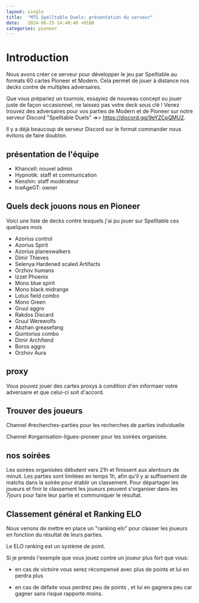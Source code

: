 ```yaml
---
layout: single
title:  "MTG Spelltable Duels: présentation du serveur"
date:   2024-06-25 14:40:46 +0100
categories: pioneer
---
```


# Introduction

Nous avons créer ce serveur pour développer le jeu par Spelltable au formats 60 cartes Pioneer et Modern. Cela permet de jouer à distance nos decks contre de multiples adversaires.

Que vous prépariez un tournois, essayiez de nouveau concept ou jouer juste de façon occasionnel, ne laissez pas votre deck sous clé ! Venez trouvez des adversaires pour vos parties de Modern et de Pioneer sur notre serveur Discord "Spelltable Duels" =>> https://discord.gg/9eYZCpQMU2.

Il y a déjà beaucoup de serveur Discord sur le format commander nous évitons de faire doublon.

## présentation de l'équipe

- Khancell: nouvel admin
- Hypnotik: staff et communication
- Kenshin: staff modérateur
- IceAgeGT: owner

## Quels deck jouons nous en Pioneer

Voici une liste de decks contre lesquels j'ai pu jouer sur Spelltable ces quelques mois

- Azorius control
- Azorius Spirit
- Azorius planeswalkers
- Dimir Thieves
- Selenya Hardened scaled Artifacts
- Orzhov humans
- Izzet Phoenix
- Mono blue spirit
- Mono black midrange
- Lotus field combo
- Mono Green
- Gruul aggro
- Rakdos Discard
- Gruul Werewolfs
- Abzhan greasefang
- Quintorius combo
- Dimir Archfiend
- Boros aggro
- Orzhov Aura

## proxy

Vous pouvez jouer des cartes proxys à condition d'en informaer votre adversaire et que celui-ci soit d'accord.

## Trouver des joueurs 

Channel #recherches-parties pour les recherches de parties individuelle

Channel #organisation-ligues-pioneer pour les soirées organisée.


## nos soirées

Les soirées organisées débutent vers 21h et finissent aux alentours de minuit. Les parties sont limitées en temps 1h, afin qu'il y ai suffisement de matchs dans la soirée pour établir un classement. Pour départager les joueurs et finir le classement les joueurs peuvent s'organiser dans les 7jours pour faire leur partie et communiquer le résultat.

## Classement général et Ranking ELO

Nous venons de mettre en place un "ranking elo" pour classer les joueurs en fonction du résultat de leurs parties.

Le ELO ranking est un système de point.

Si je prends l'exemple que vous jouez contre un joueur plus fort que vous:

- en cas de victoire vous serez récompensé avec plus de points et lui en perdra plus

- en cas de défaite vous perdrez peu de points , et lui en gagnera peu car gagner sans risque rapporte moins.
